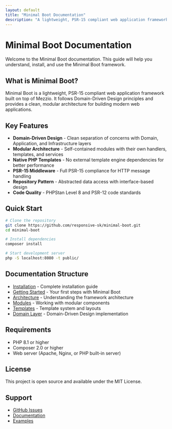 ```yaml
---
layout: default
title: "Minimal Boot Documentation"
description: "A lightweight, PSR-15 compliant web application framework with Domain-Driven Design principles"
---
```


# Minimal Boot Documentation

Welcome to the Minimal Boot documentation. This guide will help you understand, install, and use the Minimal Boot framework.

## What is Minimal Boot?

Minimal Boot is a lightweight, PSR-15 compliant web application framework built on top of Mezzio. It follows Domain-Driven Design principles and provides a clean, modular architecture for building modern web applications.

## Key Features

- **Domain-Driven Design** - Clean separation of concerns with Domain, Application, and Infrastructure layers
- **Modular Architecture** - Self-contained modules with their own handlers, templates, and services
- **Native PHP Templates** - No external template engine dependencies for better performance
- **PSR-15 Middleware** - Full PSR-15 compliance for HTTP message handling
- **Repository Pattern** - Abstracted data access with interface-based design
- **Code Quality** - PHPStan Level 8 and PSR-12 code standards

## Quick Start

```bash
# Clone the repository
git clone https://github.com/responsive-sk/minimal-boot.git
cd minimal-boot

# Install dependencies
composer install

# Start development server
php -S localhost:8080 -t public/
```

## Documentation Structure

- [Installation](book/installation/) - Complete installation guide
- [Getting Started](book/getting-started/) - Your first steps with Minimal Boot
- [Architecture](book/architecture/) - Understanding the framework architecture
- [Modules](book/modules/) - Working with modular components
- [Templates](book/templates/) - Template system and layouts
- [Domain Layer](book/domain/) - Domain-Driven Design implementation

## Requirements

- PHP 8.1 or higher
- Composer 2.0 or higher
- Web server (Apache, Nginx, or PHP built-in server)

## License

This project is open source and available under the MIT License.

## Support

- [GitHub Issues](https://github.com/responsive-sk/minimal-boot/issues)
- [Documentation](https://github.com/responsive-sk/minimal-boot/tree/main/docs)
- [Examples](https://github.com/responsive-sk/minimal-boot/tree/main/examples)
